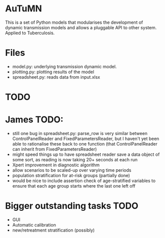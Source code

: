   
AuTuMN  
======  
  
This is a set of Python models that modularises the development of dynamic transmission models and allows a
pluggable API to other system. Applied to Tuberculosis.

# Files
  
- model.py: underlying transmission dynamic model.  
- plotting.py: plotting results of the model  
- spreadsheet.py: reads data from input.xlsx  


# TODO  
  
# James TODO:
- still one bug in spreadsheet.py: parse_row is very similar between
    ControlPanelReader and FixedParametersReader, but I haven't yet
    been able to rationalise these back to one function (that
    ControlPanelReader can inherit from FixedParametersReader)
- might speed things up to have spreadsheet reader save a data object of
    some sort, as reading is now taking 20+ seconds at each run
- Xpert improvement in diagnostic algorithm
- allow scenarios to be scaled-up over varying time periods
- population stratification for at-risk groups (partially done)
- would be nice to include assertion check of age-stratified variables
    to ensure that each age group starts where the last one left off

# Bigger outstanding tasks TODO
- GUI
- Automatic calibration
- new/retreatment stratification (possibly)




